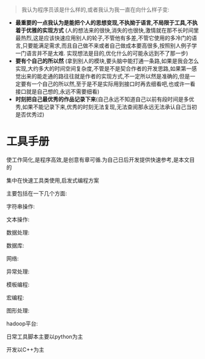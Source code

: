 > 我认为程序员该是什么样的,或者我认为我一直在向什么样子变:
* **最重要的一点我认为是能把个人的思想变现,不执拗于语言,不局限于工具,不执着于优雅的实现方式**
(人的想法来的很快,消失的也很快,激情就在那不长时间里最热烈,这是应该快速应用别人的轮子,不管他有多差,不管它使用的多冷门的语言,只要能满足需求,而且自己做不来或者自己做成本要高很多,按照别人例子学一门语言并不是太难. 实现想法是目的,优化什么的可能永远到不了那一步)
* **要有个自己的所以然**
(拿到别人的模块,要头脑中能打通一条路,如果是我会怎么实现,大约多大的时间空间复杂度,不管是不是契合作者的开发思路,如果第一感觉出来的能走通的路往往就是作者的实现方式,不一定所以然是准确的,但是一定要有一个自己的所以然,至于是不是实际用到接口时再去细看吧,也或许一看接口就是自己想的,永远不需要细看)
* **时刻把自己最优秀的作品记录下来**(自己永远不知道自己以前有段时间是多优秀,如果不能记录下来,优秀的时刻无法复现,无法查阅那永远无法承认自己当初是否优秀过)

# 工具手册

使工作简化,是程序高效,是创意有章可循.为自己日后开发提供快速参考,是本文目的

集中在快速工具类使用,启发式编程方案







主要包括在一下几个方面:

字符串操作:

文本操作:

数据处理:

数据库:

网络:

异常处理:

模板编程:

宏编程:

图形处理:

hadoop平台:



日常工具脚本主要以python为主

开发以C++为主

